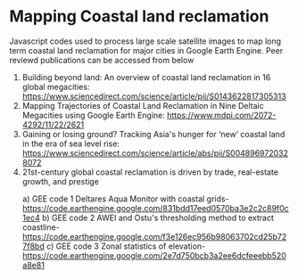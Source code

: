 # Mapping Coastal land reclamation
Javascript codes used to process large scale satellite images to map long term coastal land reclamation for major cities in Google Earth Engine. Peer reviewd publications can be accessed from below

1. Building beyond land: An overview of coastal land reclamation in 16 global megacities: https://www.sciencedirect.com/science/article/pii/S0143622817305313
2. Mapping Trajectories of Coastal Land Reclamation in Nine Deltaic Megacities using Google Earth Engine: https://www.mdpi.com/2072-4292/11/22/2621
3. Gaining or losing ground? Tracking Asia's hunger for ‘new’ coastal land in the era of sea level rise: https://www.sciencedirect.com/science/article/abs/pii/S0048969720328072
4. 21st-century global coastal reclamation is driven by trade, real-estate growth, and prestige <p>
   a) GEE code 1 Deltares Aqua Monitor with coastal grids- https://code.earthengine.google.com/831bdd17eed0570ba3e2c2c89f0c1ec4
   b) GEE code 2 AWEI and Ostu's thresholding method to extract coastline-https://code.earthengine.google.com/f3e126ec956b98063702cd25b727f8bd
   c) GEE code 3 Zonal statistics of elevation- https://code.earthengine.google.com/2e7d750bcb3a2ee6dcfeeebb520a8e81
  
